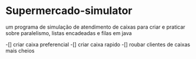# Supermercado-simulator
um programa de simulação de atendimento de caixas para criar e praticar sobre paralelismo, listas encadeadas e filas em java




-[] criar caixa preferencial
-[] criar caixa rapido
-[] roubar clientes de caixas mais cheios
